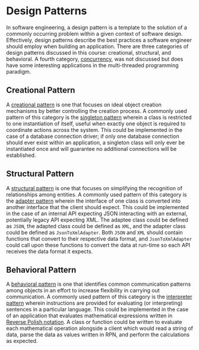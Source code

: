 # Design Patterns

In software engineering, a design pattern is a template to the solution of a commonly occurring problem within a given 
context of software design. Effectively, design patterns describe the best practices a software engineer should employ
when building an application. There are three categories of design patterns discussed in this course: creational, 
structural, and behavioral. A fourth category, [concurrency](https://en.wikipedia.org/wiki/Concurrency_pattern), was not
discussed but does have some interesting applications in the multi-threaded programming paradigm.

## Creational Pattern

A [creational pattern](https://en.wikipedia.org/wiki/Creational_pattern) is one that focuses on ideal object creation
mechanisms by better controlling the creation process. A commonly used pattern of this category is the 
[singleton pattern](https://en.wikipedia.org/wiki/Singleton_pattern) wherein a class is restricted to one instantiation
of itself, useful when exactly one object is required to coordinate actions across the system. This could be implemented
in the case of a database connection driver; if only one database connection should ever exist within an application,
a singleton class will only ever be instantiated once and will guarantee no additional connections will be established.

## Structural Pattern

A [structural pattern](https://en.wikipedia.org/wiki/Structural_pattern) is one that focuses on simplifying the 
recognition of relationships among entities. A commonly used pattern of this category is the 
[adapter pattern](https://en.wikipedia.org/wiki/Adapter_pattern) wherein the interface of one class is converted into
another interface that the client should expect. This could be implemented in the case of an internal API expecting
JSON interacting with an external, potentially legacy API expecting XML. The adaptee class could be defined as `JSON`,
the adapted class could be defined as `XML`, and the adapter class could be defined as `JsonToXmlAdapter`. Both `JSON` 
and `XML` should contain functions that convert to their respective data format, and `JsonToXmlAdapter` could call upon 
these functions to convert the data at run-time so each API receives the data format it expects.

## Behavioral Pattern

A [behavioral pattern](https://en.wikipedia.org/wiki/Behavioral_pattern) is one that identifies common communication 
patterns among objects in an effort to increase flexibility in carrying out communication. A commonly used pattern of 
this category is the [interpreter pattern](https://en.wikipedia.org/wiki/Interpreter_pattern) wherein instructions are
provided for evaluating (or interpreting) sentences in a particular language. This could be implemented in the case
of an application that evaluates mathematical expressions written in 
[Reverse Polish notation](https://en.wikipedia.org/wiki/Reverse_Polish_notation). A class or function could be written 
to evaluate each mathematical operation alongside a client which would read a string of data, parse the data as values
written in RPN, and perform the calculations as expected.